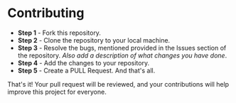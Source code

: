# Contributing

- **Step 1** - Fork this repository.
- **Step 2** - Clone the repository to your local machine.
- **Step 3** - Resolve the bugs, mentioned provided in the Issues section of the repository. _Also add a description of what changes you have done_.
- **Step 4** - Add the changes to your repository.
- **Step 5** - Create a PULL Request. And that's all.

That's it! Your pull request will be reviewed, and your contributions will help improve this project for everyone.
